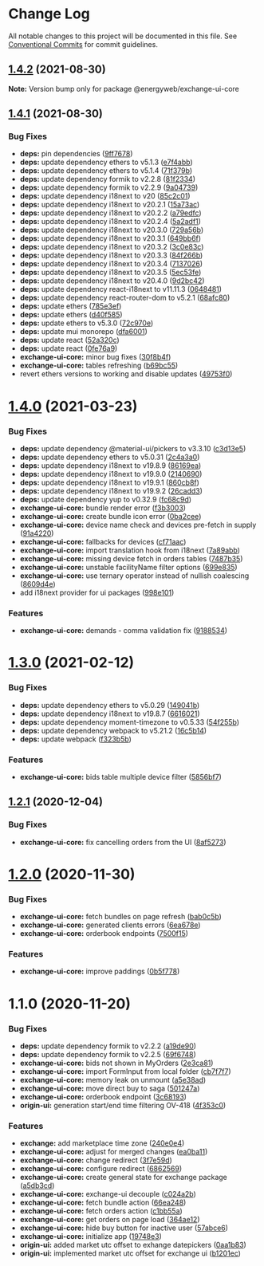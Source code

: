 # Change Log

All notable changes to this project will be documented in this file.
See [Conventional Commits](https://conventionalcommits.org) for commit guidelines.

## [1.4.2](https://github.com/energywebfoundation/origin/compare/@energyweb/exchange-ui-core@1.4.1...@energyweb/exchange-ui-core@1.4.2) (2021-08-30)

**Note:** Version bump only for package @energyweb/exchange-ui-core





## [1.4.1](https://github.com/energywebfoundation/origin/compare/@energyweb/exchange-ui-core@1.4.0...@energyweb/exchange-ui-core@1.4.1) (2021-08-30)


### Bug Fixes

* **deps:** pin dependencies ([9ff7678](https://github.com/energywebfoundation/origin/commit/9ff76782d7816031fdedb7f5ecd37ff2b4e8fd78))
* **deps:** update dependency ethers to v5.1.3 ([e7f4abb](https://github.com/energywebfoundation/origin/commit/e7f4abb8109303814e5727976732c528dcfa342d))
* **deps:** update dependency ethers to v5.1.4 ([71f379b](https://github.com/energywebfoundation/origin/commit/71f379b020e8e6bcd1b4b6f117d27e9babc6f93c))
* **deps:** update dependency formik to v2.2.8 ([81f2334](https://github.com/energywebfoundation/origin/commit/81f2334d0d84c9b8c5ce40aa40ef9bf55de961d5))
* **deps:** update dependency formik to v2.2.9 ([9a04739](https://github.com/energywebfoundation/origin/commit/9a047393d5a68c286c72245a34cb9e106d51d632))
* **deps:** update dependency i18next to v20 ([85c2c01](https://github.com/energywebfoundation/origin/commit/85c2c01956048b57d50746405ac23dd7b382b027))
* **deps:** update dependency i18next to v20.2.1 ([15a73ac](https://github.com/energywebfoundation/origin/commit/15a73acb081bace9bf5f864d7c4b782394a90a40))
* **deps:** update dependency i18next to v20.2.2 ([a79edfc](https://github.com/energywebfoundation/origin/commit/a79edfcc43addb23fc56da38edf7f6f647dcedac))
* **deps:** update dependency i18next to v20.2.4 ([5a2adf1](https://github.com/energywebfoundation/origin/commit/5a2adf15ea6de851b8558e8e9ec443e4237c1f08))
* **deps:** update dependency i18next to v20.3.0 ([729a56b](https://github.com/energywebfoundation/origin/commit/729a56b6591c0c5930c6b43a947ce71c8f74f199))
* **deps:** update dependency i18next to v20.3.1 ([649bb6f](https://github.com/energywebfoundation/origin/commit/649bb6f52813f3cff2815cdd4fd0a3e1b921675d))
* **deps:** update dependency i18next to v20.3.2 ([3c0e83c](https://github.com/energywebfoundation/origin/commit/3c0e83c0c815f43ae0c6d6f00868cfab643632ee))
* **deps:** update dependency i18next to v20.3.3 ([84f266b](https://github.com/energywebfoundation/origin/commit/84f266b32e35991c900d4b96e91279a106606f4b))
* **deps:** update dependency i18next to v20.3.4 ([7137026](https://github.com/energywebfoundation/origin/commit/71370263a5dadb9b858b822821b3c51a2ac11373))
* **deps:** update dependency i18next to v20.3.5 ([5ec53fe](https://github.com/energywebfoundation/origin/commit/5ec53fee0d5548c6cc1e3d5af2a2ae39ddd8a8f9))
* **deps:** update dependency i18next to v20.4.0 ([9d2bc42](https://github.com/energywebfoundation/origin/commit/9d2bc424ac2681719b13f2606881ef6a5194617e))
* **deps:** update dependency react-i18next to v11.11.3 ([0648481](https://github.com/energywebfoundation/origin/commit/06484812057414bc8cb46d64855b1a6dcb0ee5b4))
* **deps:** update dependency react-router-dom to v5.2.1 ([68afc80](https://github.com/energywebfoundation/origin/commit/68afc80a013517a2a8d149a721558552f5531d8c))
* **deps:** update ethers ([785e3ef](https://github.com/energywebfoundation/origin/commit/785e3efbe95fbde1984d80d8a50293d123364803))
* **deps:** update ethers ([d40f585](https://github.com/energywebfoundation/origin/commit/d40f585815ede90cc3ce1a901aa35bb3e9ebde3d))
* **deps:** update ethers to v5.3.0 ([72c970e](https://github.com/energywebfoundation/origin/commit/72c970e69d220250e7d9d3f36ac653a3610d6825))
* **deps:** update mui monorepo ([dfa6001](https://github.com/energywebfoundation/origin/commit/dfa60015d4c0386ab9ff783b8ea32a8a2a1feb5a))
* **deps:** update react ([52a320c](https://github.com/energywebfoundation/origin/commit/52a320c9626e94e7d5750e990ffcab637ddd6d5f))
* **deps:** update react ([0fe76a9](https://github.com/energywebfoundation/origin/commit/0fe76a92bc37438cefc766ce4d307f419c6db463))
* **exchange-ui-core:** minor bug fixes ([30f8b4f](https://github.com/energywebfoundation/origin/commit/30f8b4fabbb82a325461c9a47bffb1846245c6cd))
* **exchange-ui-core:** tables refreshing ([b69bc55](https://github.com/energywebfoundation/origin/commit/b69bc553dde06a219b5dccc2a609e24ea775f1ef))
* revert ethers versions to working and disable updates ([49753f0](https://github.com/energywebfoundation/origin/commit/49753f0aed3f5e32e861b7bbe1d4a85bd900dce9))





# [1.4.0](https://github.com/energywebfoundation/origin/compare/@energyweb/exchange-ui-core@1.3.0...@energyweb/exchange-ui-core@1.4.0) (2021-03-23)


### Bug Fixes

* **deps:** update dependency @material-ui/pickers to v3.3.10 ([c3d13e5](https://github.com/energywebfoundation/origin/commit/c3d13e501ae7949cba3e3fa1d24bac35612c3ed2))
* **deps:** update dependency ethers to v5.0.31 ([2c4a3a0](https://github.com/energywebfoundation/origin/commit/2c4a3a002e113ab28d1a452ed77b1b4b2a8436e6))
* **deps:** update dependency i18next to v19.8.9 ([86169ea](https://github.com/energywebfoundation/origin/commit/86169eac6ffef1a84ab86d24df605905808d92bf))
* **deps:** update dependency i18next to v19.9.0 ([2140690](https://github.com/energywebfoundation/origin/commit/2140690637c8ef4c060d915aeeb9db685f010196))
* **deps:** update dependency i18next to v19.9.1 ([860cb8f](https://github.com/energywebfoundation/origin/commit/860cb8f08a4518f9ce730f0b01fe9a8c24504ff7))
* **deps:** update dependency i18next to v19.9.2 ([26cadd3](https://github.com/energywebfoundation/origin/commit/26cadd3f0ffcbbbde09217c5947287b2195a1528))
* **deps:** update dependency yup to v0.32.9 ([fc68c9d](https://github.com/energywebfoundation/origin/commit/fc68c9da3700627c1c5b4c8f70bd2318941a54a2))
* **exchange-ui-core:** bundle render error ([f3b3003](https://github.com/energywebfoundation/origin/commit/f3b3003b07de654093625e04f07020d9ba01fcac))
* **exchange-ui-core:** create bundle icon error ([0ba2cee](https://github.com/energywebfoundation/origin/commit/0ba2ceeb1a9ce889866e965150fa64cde440ce95))
* **exchange-ui-core:** device name check and devices pre-fetch in supply ([91a4220](https://github.com/energywebfoundation/origin/commit/91a4220fca573da944f303f8181eb244950a8f56))
* **exchange-ui-core:** fallbacks for devices ([cf71aac](https://github.com/energywebfoundation/origin/commit/cf71aac18434b84f58504f4524d422357c753df6))
* **exchange-ui-core:** import translation hook from i18next ([7a89abb](https://github.com/energywebfoundation/origin/commit/7a89abb5c1b803d0cf69c2d40ba225aeea28bed8))
* **exchange-ui-core:** missing device fetch in orders tables ([7487b35](https://github.com/energywebfoundation/origin/commit/7487b35450028fcff9d586b8ce4cf5ccf513b4eb))
* **exchange-ui-core:** unstable facilityName filter options ([699e835](https://github.com/energywebfoundation/origin/commit/699e8353d512556d8fbc24d0adabfa4eca99b674))
* **exchange-ui-core:** use ternary operator instead of nullish coalescing ([8609d4e](https://github.com/energywebfoundation/origin/commit/8609d4e2eb4e57b5d634358f08eb2318b930b803))
* add i18next provider for ui packages ([998e101](https://github.com/energywebfoundation/origin/commit/998e101d2aa38a5bda8e0228868398cb0edd8096))


### Features

* **exchange-ui-core:** demands - comma validation fix ([9188534](https://github.com/energywebfoundation/origin/commit/91885345deeb85f4012531ad8b676cf594f337cd))





# [1.3.0](https://github.com/energywebfoundation/origin/compare/@energyweb/exchange-ui-core@1.2.1...@energyweb/exchange-ui-core@1.3.0) (2021-02-12)


### Bug Fixes

* **deps:** update dependency ethers to v5.0.29 ([149041b](https://github.com/energywebfoundation/origin/commit/149041b4ca3648f1decf9e1acb5f7bb5d6fd721a))
* **deps:** update dependency i18next to v19.8.7 ([6616021](https://github.com/energywebfoundation/origin/commit/6616021d005358d3998159c2066e9aaf22c9412e))
* **deps:** update dependency moment-timezone to v0.5.33 ([54f255b](https://github.com/energywebfoundation/origin/commit/54f255bdd186827271d50c1aee2967f3c3e928a9))
* **deps:** update dependency webpack to v5.21.2 ([16c5b14](https://github.com/energywebfoundation/origin/commit/16c5b147b0c278127ca38590771ff15d849b966a))
* **deps:** update webpack ([f323b5b](https://github.com/energywebfoundation/origin/commit/f323b5babca7089944cea81e244f0da0c81ab28b))


### Features

* **exchange-ui-core:** bids table multiple device filter ([5856bf7](https://github.com/energywebfoundation/origin/commit/5856bf773e7ddbdd63c26e1e374e5300956c75c8))





## [1.2.1](https://github.com/energywebfoundation/origin/compare/@energyweb/exchange-ui-core@1.2.0...@energyweb/exchange-ui-core@1.2.1) (2020-12-04)


### Bug Fixes

* **exchange-ui-core:** fix cancelling orders from the UI ([8af5273](https://github.com/energywebfoundation/origin/commit/8af5273fc28030862943b9efa150649f4c70cb6d))





# [1.2.0](https://github.com/energywebfoundation/origin/compare/@energyweb/exchange-ui-core@1.1.0...@energyweb/exchange-ui-core@1.2.0) (2020-11-30)


### Bug Fixes

* **exchange-ui-core:** fetch bundles on page refresh ([bab0c5b](https://github.com/energywebfoundation/origin/commit/bab0c5b3089d0308456e0b39fff22251b0c04e92))
* **exchange-ui-core:** generated clients errors ([6ea678e](https://github.com/energywebfoundation/origin/commit/6ea678e7376d58a5a45b03831a3009cbd79a92ca))
* **exchange-ui-core:** orderbook endpoints ([7500f15](https://github.com/energywebfoundation/origin/commit/7500f15a2004796b3d337b6906248e6a82111813))


### Features

* **exchange-ui-core:** improve paddings ([0b5f778](https://github.com/energywebfoundation/origin/commit/0b5f7785a198122bb4523c896c4891d5fde07fe4))





# 1.1.0 (2020-11-20)


### Bug Fixes

* **deps:** update dependency formik to v2.2.2 ([a19de90](https://github.com/energywebfoundation/origin/commit/a19de90833cbf8bc33d731ee6791e199c0049310))
* **deps:** update dependency formik to v2.2.5 ([69f6748](https://github.com/energywebfoundation/origin/commit/69f6748d44b38286f5eceb0e009bdc93be9800a0))
* **exchange-ui-core:** bids not shown in MyOrders ([2e3ca81](https://github.com/energywebfoundation/origin/commit/2e3ca812ceb8edb0036ccb53ef26f2430cb55677))
* **exchange-ui-core:** import FormInput from local folder ([cb7f7f7](https://github.com/energywebfoundation/origin/commit/cb7f7f709281cd6438d5dd3fb32a7668e9be02db))
* **exchange-ui-core:** memory leak on unmount ([a5e38ad](https://github.com/energywebfoundation/origin/commit/a5e38ad9879325a2aae08678405b0524c4c84c1f))
* **exchange-ui-core:** move direct buy to saga ([501247a](https://github.com/energywebfoundation/origin/commit/501247abc0057a8cde2b7f08fa92be292e9c6b02))
* **exchange-ui-core:** orderbook endpoint ([3c68193](https://github.com/energywebfoundation/origin/commit/3c681930302fc9c7149bd8889d733b397aff314d))
* **origin-ui:** generation start/end time filtering OV-418 ([4f353c0](https://github.com/energywebfoundation/origin/commit/4f353c00a8b6cc94a6c77f9175960c895c9cc453))


### Features

* **exchange:** add marketplace time zone ([240e0e4](https://github.com/energywebfoundation/origin/commit/240e0e449bf4993aeafeadff79c7acda1d9bfb16))
* **exchange-ui-core:** adjust for merged changes ([ea0ba11](https://github.com/energywebfoundation/origin/commit/ea0ba110c1f4b2b5ee3a59d7d101d078f22fd30c))
* **exchange-ui-core:** change redirect ([3f7e59d](https://github.com/energywebfoundation/origin/commit/3f7e59d0330a26fdfa3e7fc01e26e5535c3c6eb2))
* **exchange-ui-core:** configure redirect ([6862569](https://github.com/energywebfoundation/origin/commit/68625696754f9b043c42993b887a734efcc9bde1))
* **exchange-ui-core:** create general state for exchange package ([a5db3cd](https://github.com/energywebfoundation/origin/commit/a5db3cdaf21d4478f04bee0a9f0b332ff2dfa2c3))
* **exchange-ui-core:** exchange-ui decouple ([c024a2b](https://github.com/energywebfoundation/origin/commit/c024a2b6da10e6fcde0c1d11760ef9d3ca7cc731))
* **exchange-ui-core:** fetch bundle action ([66ea248](https://github.com/energywebfoundation/origin/commit/66ea24819fad42cce01cb0600990986a53ed82f9))
* **exchange-ui-core:** fetch orders action ([c1bb55a](https://github.com/energywebfoundation/origin/commit/c1bb55adc85968f9e3042d02794a2969119b79ee))
* **exchange-ui-core:** get orders on page load ([364ae12](https://github.com/energywebfoundation/origin/commit/364ae12b45caf3516ec96bd6cad5c2858a00bccb))
* **exchange-ui-core:** hide buy button for inactive user ([57abce6](https://github.com/energywebfoundation/origin/commit/57abce66f54cfd903df2a5882cdc06859fb7214f))
* **exchange-ui-core:** initialize app ([19748e3](https://github.com/energywebfoundation/origin/commit/19748e3f0866e7f57651b2d3f5f5b2e5d07f6476))
* **origin-ui:** added market utc offset to exhange datepickers ([0aa1b83](https://github.com/energywebfoundation/origin/commit/0aa1b833323e1fcea481c4db9c8188ee34fc9431))
* **origin-ui:** implemented market utc offset for exchange ui ([b1201ec](https://github.com/energywebfoundation/origin/commit/b1201ec11b532b6f38d50f6a8ac2a736c81c765c))
